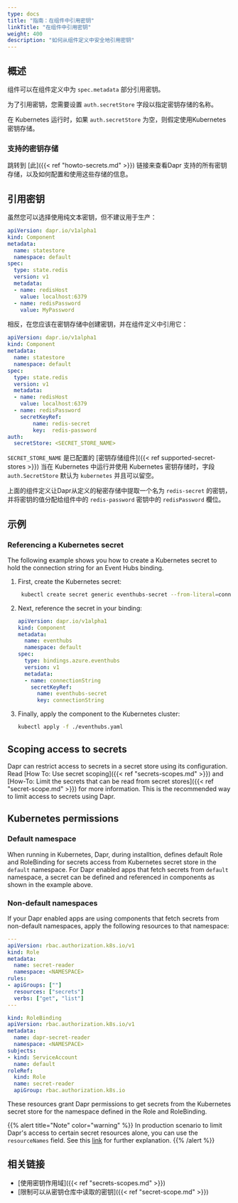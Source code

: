 ```yaml
---
type: docs
title: "指南：在组件中引用密钥"
linkTitle: "在组件中引用密钥"
weight: 400
description: "如何从组件定义中安全地引用密钥"
---
```


## 概述

组件可以在组件定义中为 `spec.metadata` 部分引用密钥。

为了引用密钥，您需要设置 `auth.secretStore` 字段以指定密钥存储的名称。

在 Kubernetes 运行时，如果 `auth.secretStore` 为空，则假定使用Kubernetes 密钥存储。

### 支持的密钥存储

跳转到 [此]({{< ref "howto-secrets.md" >}}) 链接来查看Dapr 支持的所有密钥存储，以及如何配置和使用这些存储的信息。

## 引用密钥

虽然您可以选择使用纯文本密钥，但不建议用于生产：

```yml
apiVersion: dapr.io/v1alpha1
kind: Component
metadata:
  name: statestore
  namespace: default
spec:
  type: state.redis
  version: v1
  metadata:
  - name: redisHost
    value: localhost:6379
  - name: redisPassword
    value: MyPassword
```

相反，在您应该在密钥存储中创建密钥，并在组件定义中引用它：

```yml
apiVersion: dapr.io/v1alpha1
kind: Component
metadata:
  name: statestore
  namespace: default
spec:
  type: state.redis
  version: v1
  metadata:
  - name: redisHost
    value: localhost:6379
  - name: redisPassword
    secretKeyRef:
        name: redis-secret
        key:  redis-password
auth:
  secretStore: <SECRET_STORE_NAME>
```

`SECRET_STORE_NAME` 是已配置的 [密钥存储组件]({{< ref supported-secret-stores >}}) 当在 Kubernetes 中运行并使用 Kubernetes 密钥存储时，字段 `auth.SecretStore` 默认为 `kubernetes` 并且可以留空。

上面的组件定义让Dapr从定义的秘密存储中提取一个名为 `redis-secret` 的密钥，并将密钥的值分配给组件中的 `redis-password` 密钥中的 `redisPassword` 欄位。

## 示例

### Referencing a Kubernetes secret

The following example shows you how to create a Kubernetes secret to hold the connection string for an Event Hubs binding.

1. First, create the Kubernetes secret:
    ```bash
     kubectl create secret generic eventhubs-secret --from-literal=connectionString=*********
    ```

2. Next, reference the secret in your binding:
    ```yaml
    apiVersion: dapr.io/v1alpha1
    kind: Component
    metadata:
      name: eventhubs
      namespace: default
    spec:
      type: bindings.azure.eventhubs
      version: v1
      metadata:
      - name: connectionString
        secretKeyRef:
          name: eventhubs-secret
          key: connectionString
    ```

3. Finally, apply the component to the Kubernetes cluster:
    ```bash
    kubectl apply -f ./eventhubs.yaml
    ```

## Scoping access to secrets

Dapr can restrict access to secrets in a secret store using its configuration. Read [How To: Use secret scoping]({{< ref "secrets-scopes.md" >}}) and  [How-To: Limit the secrets that can be read from secret stores]({{< ref "secret-scope.md" >}}) for more information. This is the recommended way to limit access to secrets using Dapr.

## Kubernetes permissions

### Default namespace

When running in Kubernetes, Dapr, during installtion, defines default Role and RoleBinding for secrets access from Kubernetes secret store in the `default` namespace. For Dapr enabled apps that fetch secrets from `default` namespace, a secret can be defined and referenced in components as shown in the example above.

### Non-default namespaces

If your Dapr enabled apps are using components that fetch secrets from non-default namespaces, apply the following resources to that namespace:

```yaml
---
apiVersion: rbac.authorization.k8s.io/v1
kind: Role
metadata:
  name: secret-reader
  namespace: <NAMESPACE>
rules:
- apiGroups: [""]
  resources: ["secrets"]
  verbs: ["get", "list"]
---

kind: RoleBinding
apiVersion: rbac.authorization.k8s.io/v1
metadata:
  name: dapr-secret-reader
  namespace: <NAMESPACE>
subjects:
- kind: ServiceAccount
  name: default
roleRef:
  kind: Role
  name: secret-reader
  apiGroup: rbac.authorization.k8s.io
```

These resources grant Dapr permissions to get secrets from the Kubernetes secret store for the namespace defined in the Role and RoleBinding.

{{% alert title="Note" color="warning" %}}
In production scenario to limit Dapr's access to certain secret resources alone, you can use the `resourceNames` field. See this [link](https://kubernetes.io/docs/reference/access-authn-authz/rbac/#referring-to-resources) for further explanation.
{{% /alert %}}

## 相关链接

- [使用密钥作用域]({{< ref "secrets-scopes.md" >}})
- [限制可以从密钥仓库中读取的密钥]({{< ref "secret-scope.md" >}})
